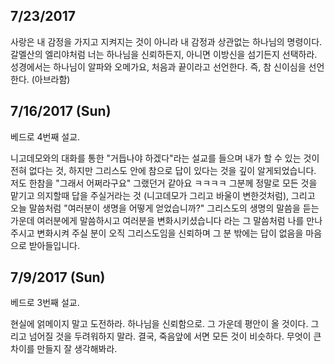 ## 7/23/2017
사랑은 내 감정을 가지고 지켜지는 것이 아니라 내 감정과 상관없는 하나님의 명령이다.
갈멜산의 엘리야처럼 너는 하나님을 신뢰하든지, 아니면 이방신을 섬기든지 선택하라.
성경에서는 하나님이 알파와 오메가요, 처음과 끝이라고 선언한다. 즉, 참 신이심을 선언한다. (아브라함)


## 7/16/2017 (Sun)
베드로 4번째 설교.

니고데모와의 대화를 통한 "거듭나야 하겠다"라는 설교를 들으며 내가 할 수 있는 것이 전혀 없다는 것, 하지만 그리스도 안에 참으로 답이 있다는 것을 깊이 알게되었습니다. 저도 한참을 "그래서 어쩌라구요" 그랬던거 같아요 ㅋㅋㅋㅋ 그분께 정말로 모든 것을 맡기고 의지할때 답을 주실거라는 것 (니고데모가 그리고 바울이 변한것처럼), 그리고 오늘 말씀처럼 "여러분이 생명을 어떻게 얻었습니까?" 그리스도의 생명의 말씀을 듣는 가운데 여러분에게 말씀하시고 여러분을 변화시키셨습니다 라는 그 말씀처럼 나를 만나주시고 변화시켜 주실 분이 오직 그리스도임을 신뢰하며 그 분 밖에는 답이 없음을 마음으로 받아들입니다.

## 7/9/2017 (Sun)
베드로 3번째 설교.

현실에 얽메이지 말고 도전하라. 하나님을 신뢰함으로. 그 가운데 평안이 올 것이다.
그리고 넘어질 것을 두려워하지 말라. 결국, 죽음앞에 서면 모든 것이 비슷하다. 무엇이 큰 차이를 만들지 잘 생각해봐라.
